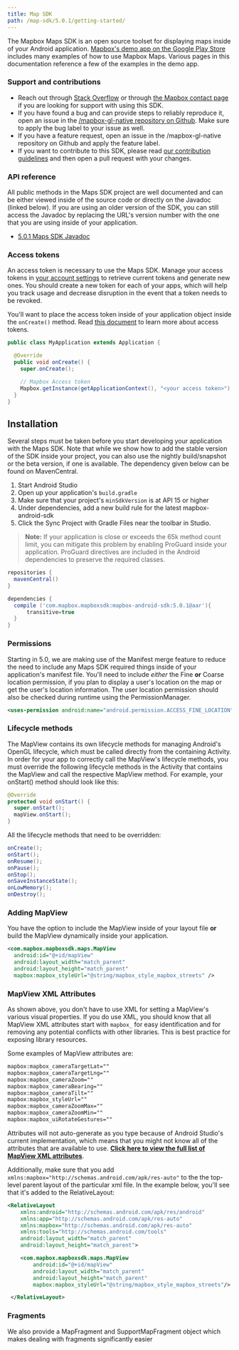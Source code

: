 ```yaml
---
title: Map SDK
path: /map-sdk/5.0.1/getting-started/
---
```


The Mapbox Maps SDK is an open source toolset for displaying maps inside of your Android application. [Mapbox's demo app on the Google Play Store](https://play.google.com/store/apps/details?id=com.mapbox.mapboxandroiddemo&hl=en) includes many examples of how to use Mapbox Maps. Various pages in this documentation reference a few of the examples in the demo app.

### Support and contributions

- Reach out through [Stack Overflow](https://stackoverflow.com/questions/tagged/mapbox+android) or through [the Mapbox contact page](https://www.mapbox.com/contact/) if you are looking for support with using this SDK.
- If you have found a bug and can provide steps to reliably reproduce it, open an issue in the [/mapbox-gl-native repository on Github](https://github.com/mapbox/mapbox-gl-native/issues). Make sure to apply the bug label to your issue as well.
- If you have a feature request, open an issue in the /mapbox-gl-native repository on Github and apply the feature label.
- If you want to contribute to this SDK, please read [our contribution guidelines](https://github.com/mapbox/mapbox-gl-native/blob/master/CONTRIBUTING.md) and then open a pull request with your changes.

### API reference
All public methods in the Maps SDK project are well documented and can be either viewed inside of the source code or directly on the Javadoc (linked below). If you are using an older version of the SDK, you can still access the Javadoc by replacing the URL's version number with the one that you are using inside of your application.

- [5.0.1 Maps SDK Javadoc](https://www.mapbox.com/android-docs/api/map-sdk/5.0.1/index.html)

### Access tokens
An access token is necessary to use the Maps SDK. Manage your access tokens in [your account settings](https://www.mapbox.com/account/apps/) to retrieve current tokens and generate new ones. You should create a new token for each of your apps, which will help you track usage and decrease disruption in the event that a token needs to be revoked.

You'll want to place the access token inside of your application object inside the `onCreate()` method. Read [this document](https://www.mapbox.com/help/create-api-access-token/) to learn more about access tokens.

```java
public class MyApplication extends Application {

  @Override
  public void onCreate() {
    super.onCreate();

    // Mapbox Access token
    Mapbox.getInstance(getApplicationContext(), "<your access token>");
  }
}
```

## Installation
Several steps must be taken before you start developing your application with the Maps SDK. Note that while we show how to add the stable version of the SDK inside your project, you can also use the nightly build/snapshot or the beta version, if one is available. The dependency given below can be found on MavenCentral.

1. Start Android Studio
2. Open up your application's `build.gradle`
3. Make sure that your project's `minSdkVersion` is at API 15 or higher
4. Under dependencies, add a new build rule for the latest mapbox-android-sdk
5. Click the Sync Project with Gradle Files near the toolbar in Studio.

> **Note:** If your application is close or exceeds the 65k method count limit, you can mitigate this problem by enabling ProGuard inside your application. ProGuard directives are included in the Android dependencies to preserve the required classes.

```groovy
repositories {
  mavenCentral()
}

dependencies {
  compile ('com.mapbox.mapboxsdk:mapbox-android-sdk:5.0.1@aar'){
      transitive=true
  }
}
```

### Permissions
Starting in 5.0, we are making use of the Manifest merge feature to reduce the need to include any Maps SDK required things inside of your application's manifest file. You'll need to include _either_ the Fine **or** Coarse location permission, if you plan to display a user's location on the map or get the user's location information. The user location permission should also be checked during runtime using the PermissionManager.

```xml
<uses-permission android:name="android.permission.ACCESS_FINE_LOCATION" />
```
### Lifecycle methods
The MapView contains its own lifecycle methods for managing Android's OpenGL lifecycle, which must be called directly from the containing Activity. In order for your app to correctly call the MapView's lifecycle methods, you must override the following lifecycle methods in the Activity that contains the MapView and call the respective MapView method. For example, your onStart() method should look like this:

```java
@Override
protected void onStart() {
  super.onStart();
  mapView.onStart();
}
```

All the lifecycle methods that need to be overridden:

```java
onCreate();
onStart();
onResume();
onPause();
onStop();
onSaveInstanceState();
onLowMemory();
onDestroy();
```

### Adding MapView
You have the option to include the MapView inside of your layout file **or** build the MapView dynamically inside your application.

```xml
<com.mapbox.mapboxsdk.maps.MapView
  android:id="@+id/mapView"
  android:layout_width="match_parent"
  android:layout_height="match_parent"
  mapbox:mapbox_styleUrl="@string/mapbox_style_mapbox_streets" />
```

<!-- TODO link to dynamically add a map example -->

### MapView XML Attributes

As shown above, you don't have to use XML for setting a MapView's various visual properties. If you do use XML, you should know that all MapView XML attributes start with
`mapbox_` for easy identification and for removing any potential conflicts with other libraries. This is best practice for exposing library resources. 

Some examples of MapView attributes are:

```xml
mapbox:mapbox_cameraTargetLat=""
mapbox:mapbox_cameraTargetLng=""
mapbox:mapbox_cameraZoom=""
mapbox:mapbox_cameraBearing=""
mapbox:mapbox_cameraTilt=""
mapbox:mapbox_styleUrl=""
mapbox:mapbox_cameraZoomMax=""
mapbox:mapbox_cameraZoomMin=""
mapbox:mapbox_uiRotateGestures=""
```

Attributes will not auto-generate as you type because of Android Studio's current implementation, which means that you might not know all of the attributes that are available to use. **[Click here to view the full list of MapView XML attributes](https://github.com/mapbox/mapbox-gl-native/blob/master/platform/android/MapboxGLAndroidSDK/src/main/res/values/attrs.xml)**.

Additionally, make sure that you add `xmlns:mapbox="http://schemas.android.com/apk/res-auto"` to the the top-level parent layout of the particular xml file. In the example below, you'll see that it's added to the RelativeLayout:

```xml
<RelativeLayout
    xmlns:android="http://schemas.android.com/apk/res/android"
    xmlns:app="http://schemas.android.com/apk/res-auto"
    xmlns:mapbox="http://schemas.android.com/apk/res-auto"
    xmlns:tools="http://schemas.android.com/tools"
    android:layout_width="match_parent"
    android:layout_height="match_parent">

    <com.mapbox.mapboxsdk.maps.MapView
        android:id="@+id/mapView"
        android:layout_width="match_parent"
        android:layout_height="match_parent"
        mapbox:mapbox_styleUrl="@string/mapbox_style_mapbox_streets"/>

 </RelativeLayout>
```



### Fragments

We also provide a MapFragment and SupportMapFragment object which makes dealing with fragments significantly easier

<!-- TODO add fragment example? -->
